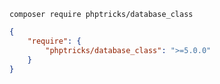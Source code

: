 ```
composer require phptricks/database_class
```

```json
{
	"require": {
		"phptricks/database_class": ">=5.0.0"
	}
}
```